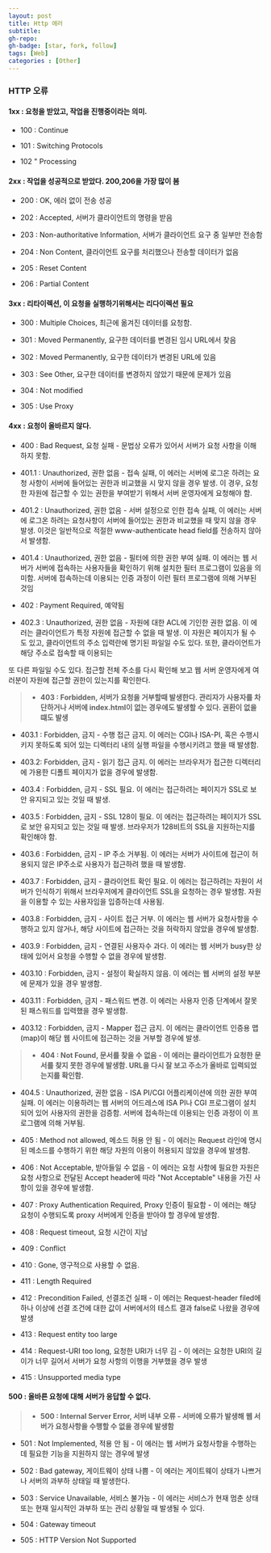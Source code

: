 ```yaml
---
layout: post
title: Http 에러
subtitle: 
gh-repo: 
gh-badge: [star, fork, follow]
tags: [Web]
categories : [Other]
---
```

### HTTP 오류


#### 1xx : 요청을 받았고, 작업을 진행중이라는 의미.

- 100 : Continue 

- 101 : Switching Protocols

- 102 " Processing

#### 2xx : 작업을 성공적으로 받았다. 200,206을 가장 많이 봄

- 200 : OK, 에러 없이 전송 성공 

- 202 : Accepted, 서버가 클라이언트의 명령을 받음 

- 203 : Non-authoritative Information, 서버가 클라이언트 요구 중 일부만 전송함 

- 204 : Non Content, 클라이언트 요구를 처리했으나 전송할 데이터가 없음 

- 205 : Reset Content 

- 206 : Partial Content 

#### 3xx : 리타이렉션, 이 요청을 실행하기위해서는 리다이렉션 필요

- 300 : Multiple Choices, 최근에 옮겨진 데이터를 요청함. 

- 301 : Moved Permanently, 요구한 데이터를 변경된 임시 URL에서 찾음 

- 302 : Moved Permanently, 요구한 데이터가 변경된 URL에 있음 

- 303 : See Other, 요구한 데이터를 변경하지 않았기 때문에 문제가 있음 

- 304 : Not modified 

- 305 : Use Proxy 

#### 4xx : 요청이 올바르지 않다.

- 400 : Bad Request, 요청 실패 - 문법상 오류가 있어서 서버가 요청 사항을 이해하지 못함. 

- 401.1 : Unauthorized, 권한 없음 - 접속 실패, 이 에러는 서버에 로그온 하려는 요청 사항이 서버에 들어있는 권한과 비교했을 시 맞지 않을 경우 발생. 이 경우, 요청한 자원에 접근할 수 있는 권한을 부여받기 위해서 서버 운영자에게 요청해야 함. 

- 401.2 : Unauthorized, 권한 없음 - 서버 설정으로 인한 접속 실패, 이 에러는 서버에 로그온 하려는 요청사항이 서버에 들어있는 권한과 비교했을 때 맞지 않을 경우 발생. 이것은 일반적으로 적절한 www-authenticate head field를 전송하지 않아서 발생함. 

- 401.4 : Unauthorized, 권한 없음 - 필터에 의한 권한 부여 실패. 이 에러는 웹 서버가 서버에 접속하는 사용자들을 확인하기 위해 설치한 필터 프로그램이 있음을 의미함. 서버에 접속하는데 이용되는 인증 과정이 이런 필터 프로그램에 의해 거부된 것임 

- 402 : Payment Required, 예약됨 

- 402.3 : Unauthorized, 권한 없음 - 자원에 대한 ACL에 기인한 권한 없음. 이 에러는 클라이언트가 특정 자원에 접근할 수 없을 때 발생. 이 자원은 페이지가 될 수도 있고, 클라이언트의 주소 입력란에 명기된 파일일 수도 있다. 또한, 클라이언트가 해당 주소로 접속할 때 이용되는 

또 다른 파일일 수도 있다. 접근할 전체 주소를 다시 확인해 보고 웹 서버 운영자에게 여러분이 자원에 접근할 권한이 있는지를 확인한다. 

> - **403 : Forbidden, 서버가 요청을 거부할때 발생한다. 관리자가 사용자를 차단하거나 서버에 index.html이 없는 경우에도 발생할 수 있다. 권환이 없을떄도 발생**

- 403.1 : Forbidden, 금지 - 수행 접근 금지. 이 에러는 CGI나 ISA-PI, 혹은 수행시키지 못하도록 되어 있는 디렉터리 내의 실행 파일을 수행시키려고 했을 때 발생함. 

- 403.2: Forbidden, 금지 - 읽기 접근 금지. 이 에러는 브라우저가 접근한 디렉터리에 가용한 디폴트 페이지가 없을 경우에 발생함. 

- 403.4 : Forbidden, 금지 - SSL 필요. 이 에러는 접근하려는 페이지가 SSL로 보안 유지되고 있는 것일 때 발생.

- 403.5 : Forbidden, 금지 - SSL 128이 필요. 이 에러는 접근하려는 페이지가 SSL로 보안 유지되고 있는 것일 때 발생. 브라우저가 128비트의 SSL을 지원하는지를 확인해야 함. 

- 403.6 : Forbidden, 금지 - IP 주소 거부됨. 이 에러는 서버가 사이트에 접근이 허용되지 않은 IP주소로 사용자가 접근하려 했을 때 발생함. 

- 403.7 : Forbidden, 금지 - 클라이언트 확인 필요. 이 에러는 접근하려는 자원이 서버가 인식하기 위해서 브라우저에게 클라이언트 SSL을 요청하는 경우 발생함.  자원을 이용할 수 있는 사용자임을 입증하는데 사용됨. 

- 403.8 : Forbidden, 금지 - 사이트 접근 거부. 이 에러는 웹 서버가 요청사항을 수행하고 있지 않거나, 해당 사이트에 접근하는 것을 허락하지 않았을 경우에 발생함. 

- 403.9 : Forbidden, 금지 - 연결된 사용자수 과다. 이 에러는 웹 서버가 busy한 상태에 있어서 요청을 수행할 수 없을 경우에 발생함. 

- 403.10 : Forbidden, 금지 - 설정이 확실하지 않음. 이 에러는 웹 서버의 설정 부분에 문제가 있을 경우 발생함. 

- 403.11 : Forbidden, 금지 - 패스워드 변경. 이 에러는 사용자 인증 단계에서 잘못된 패스워드를 입력했을 경우 발생함. 

- 403.12 : Forbidden, 금지 - Mapper 접근 금지. 이 에러는 클라이언트 인증용 맵(map)이 해당 웹 사이트에  접근하는 것을 거부할 경우에 발생. 

> - **404 : Not Found, 문서를 찾을 수 없음 - 이 에러는 클라이언트가 요청한 문서를 찾지 못한 경우에 발생함. URL을 다시 잘 보고 주소가 올바로 입력되었는지를 확인함.** 

- 404.5 : Unauthorized, 권한 없음 - ISA PI/CGI 어플리케이션에 의한 권한 부여 실패. 이 에러는 이용하려는 웹 서버의 어드레스에 ISA PI나 CGI 프로그램이 설치되어 있어 사용자의 권한을 검증함. 서버에 접속하는데 이용되는 인증 과정이 이 프로그램에 의해 거부됨. 

- 405 : Method not allowed, 메소드 허용 안 됨 - 이 에러는 Request 라인에 명시된 메소드를 수행하기 위한 해당 자원의 이용이 허용되지 않았을 경우에 발생함.

- 406 : Not Acceptable, 받아들일 수 없음 - 이 에러는 요청 사항에 필요한 자원은 요청 사항으로 전달된 Accept header에 따라 "Not Acceptable" 내용을 가진 사항이 있을 경우에 발생함. 

- 407 : Proxy Authentication Required, Proxy 인증이 필요함 - 이 에러는 해당 요청이 수행되도록 proxy 서버에게 인증을 받아야 할 경우에 발생함.

- 408 : Request timeout, 요청 시간이 지남 

- 409 : Conflict 

- 410 : Gone, 영구적으로 사용할 수 없음. 

- 411 : Length Required 

- 412 : Precondition Failed, 선결조건 실패 - 이 에러는 Request-header filed에 하나 이상에 선결 조건에 대한 값이 서버에서의 테스트 결과 false로 나왔을 경우에 발생 

- 413 : Request entity too large 

- 414 : Request-URI too long, 요청한 URI가 너무 김 - 이 에러는 요청한 URI의 길이가 너무 길어서 서버가 요청 사항의 이행을 거부했을 경우 발생

- 415 : Unsupported media type 

#### 500 : 올바른 요청에 대해 서버가 응답할 수 없다.

> - **500 : Internal Server Error, 서버 내부 오류 - 서버에 오류가 발생해 웹 서버가 요청사항을 수행할 수 없을 경우에 발생함**

- 501 : Not Implemented, 적용 안 됨 - 이 에러는 웹 서버가 요청사항을 수행하는데 필요한 기능을 지원하지 않는 경우에 발생 

- 502 : Bad gateway, 게이트웨이 상태 나쁨 - 이 에러는 게이트웨이 상태가 나쁘거나 서버의 과부하 상태일 때 발생한다. 

- 503 : Service Unavailable, 서비스 불가능 - 이 에러는 서비스가 현재 멈춘 상태 또는 현재 일시적인 과부하 또는 관리 상황일 때 발생될 수 있다. 

- 504 : Gateway timeout 

- 505 : HTTP Version Not Supported 

